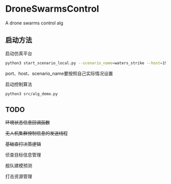 # DroneSwarmsControl
A drone swarms control alg

## 启动方法

启动仿真平台

```bash
python3 start_scenario_local.py --scenario_name=waters_strike --host=192.168.3.143 --port=2000
```
port、host、scenario_name要按照自己实际情况设置

启动控制算法

```bash
python3 src/alg_demo.py
```

## TODO
~~环境状态信息回调函数~~

~~无人机集群控制信息的发送线程~~

~~基础查打决策逻辑~~

侦查目标信息管理

舰队建模预测

打击资源管理

